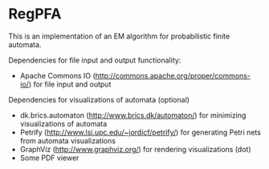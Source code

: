 RegPFA
======

This is an implementation of an EM algorithm for probabilistic finite automata.

Dependencies for file input and output functionality:
- Apache Commons IO (http://commons.apache.org/proper/commons-io/) for file input and output


Dependencies for visualizations of automata (optional)
- dk.brics.automaton (http://www.brics.dk/automaton/) for minimizing visualizations of automata
- Petrify (http://www.lsi.upc.edu/~jordicf/petrify/) for generating Petri nets from automata visualizations
- GraphViz (http://www.graphviz.org/) for rendering visualizations (dot)
- Some PDF viewer

